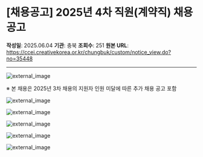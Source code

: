 # [채용공고] 2025년 4차 직원(계약직) 채용 공고

**작성일**: 2025.06.04
**기관**: 충북
**조회수**: 251
**원본 URL**: https://ccei.creativekorea.or.kr/chungbuk/custom/notice_view.do?no=35448

---
![external_image](https://ccei.creativekorea.or.kr/ce3/images/000858/20250604091736627_Y2ROT6E8.png)

※ 본 채용은 2025년 3차 채용의 지원자 인원 미달에 따른 추가 채용 공고 포함

  

![external_image](https://ccei.creativekorea.or.kr/ce3/images/000858/20250604091742610_H89E9F3I.png)

![external_image](https://ccei.creativekorea.or.kr/ce3/images/000858/20250604091747974_K4TM33SD.png)

![external_image](https://ccei.creativekorea.or.kr/ce3/images/000858/20250604091754785_OX5AILCS.png)

![external_image](https://ccei.creativekorea.or.kr/ce3/images/000858/20250604091759442_6Q7BDWNJ.png)

![external_image](https://ccei.creativekorea.or.kr/ce3/images/000858/20250604091804136_ANN5TTB6.png)

  

  

  

